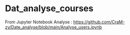 # Dat_analyse_courses 
From Jupyter Notebook
Analyse : https://github.com/CraM-zy/Date_analyse/blob/main/Analyse_users.ipynb
